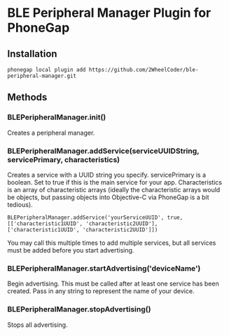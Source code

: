 # BLE Peripheral Manager Plugin for PhoneGap

## Installation

    phonegap local plugin add https://github.com/2WheelCoder/ble-peripheral-manager.git

## Methods

### BLEPeripheralManager.init()

Creates a peripheral manager.

### BLEPeripheralManager.addService(serviceUUIDString, servicePrimary, characteristics)

Creates a service with a UUID string you specify. servicePrimary is a boolean. Set to true if this is the main service for your app. Characteristics is an array of characteristic arrays (ideally the characteristic arrays would be objects, but passing objects into Objective-C via PhoneGap is a bit tedious).

    BLEPeripheralManager.addService('yourServiceUUID', true, [['characteristic1UUID', 'characteristic2UUID'], ['characteristic1UUID', 'characteristic2UUID']])

You may call this multiple times to add multiple services, but all services must be added before you start advertising.

### BLEPeripheralManager.startAdvertising('deviceName')

Begin advertising. This must be called after at least one service has been created. Pass in any string to represent the name of your device.

### BLEPeripheralManager.stopAdvertising()

Stops all advertising.
